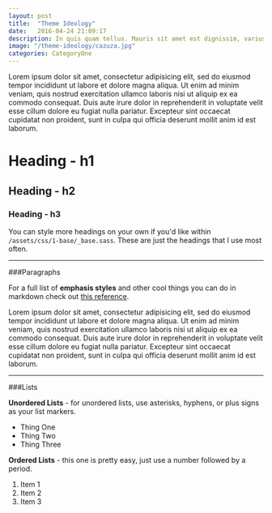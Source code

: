 ```yaml
---
layout: post
title:  "Theme Ideology"
date:   2016-04-24 21:09:17
description: In quis quam tellus. Mauris sit amet est dignissim, varius nisl ac, rhoncus nunc. Aliquam at nulla ut turpis ultricies bibendum. Phasellus tempor ornare leo, nec luctus eros semper ac. Pellentesque habitant morbi tristique senectus et netus et malesuada fames ac turpis egestas. Suspendisse id.
image: "/theme-ideology/cazuza.jpg"
categories: CategoryOne
---
```


Lorem ipsum dolor sit amet, consectetur adipisicing elit, sed do eiusmod tempor incididunt ut labore et dolore magna aliqua. Ut enim ad minim veniam, quis nostrud exercitation ullamco laboris nisi ut aliquip ex ea commodo consequat. Duis aute irure dolor in reprehenderit in voluptate velit esse cillum dolore eu fugiat nulla pariatur. Excepteur sint occaecat cupidatat non proident, sunt in culpa qui officia deserunt mollit anim id est laborum.

# Heading - h1
## Heading - h2
### Heading - h3

You can style more headings on your own if you'd like within `/assets/css/1-base/_base.sass`. These are just the headings that I use most often.

- - -

###Paragraphs

For a full list of **emphasis styles** and other cool things you can do in markdown check out [this reference][daringfireball.net].

Lorem ipsum dolor sit amet, consectetur adipisicing elit, sed do eiusmod tempor incididunt ut labore et dolore magna aliqua. Ut enim ad minim veniam, quis nostrud exercitation ullamco laboris nisi ut aliquip ex ea commodo consequat. Duis aute irure dolor in reprehenderit in voluptate velit esse cillum dolore eu fugiat nulla pariatur. Excepteur sint occaecat cupidatat non proident, sunt in culpa qui officia deserunt mollit anim id est laborum.

- - -

###Lists

**Unordered Lists** - for unordered lists, use asterisks, hyphens, or plus signs as your list markers.

* Thing One
* Thing Two
* Thing Three

**Ordered Lists** - this one is pretty easy, just use a number followed by a period.

1. Item 1
2. Item 2
3. Item 3

[daringfireball.net]: http://daringfireball.net/projects/markdown/syntax#link
